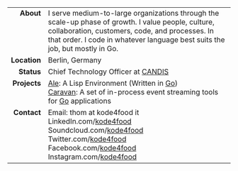 <table cellpadding="0" cellspacing="5">
  <tr>
    <td nowrap valign="top" align="right"><b>About</b></td>
    <td valign="top">I serve medium-to-large organizations through the scale-up phase of growth. I value people, culture, collaboration, customers, code, and processes. In that order. I code in whatever language best suits the job, but mostly in Go.</td>
  </tr>
  <tr>
    <td nowrap valign="top" align="right"><b>Location</b></td>
    <td valign="top">Berlin, Germany</td>
  </tr>
  <tr>
    <td nowrap valign="top" align="right"><b>Status</b></td>
    <td valign="top">Chief Technology Officer at <a href="http://www.candis.io/">CANDIS</a></td>
  </tr>
  <tr>
    <td nowrap valign="top" align="right"><b>Projects</b></td>
    <td valign="top">
      <a href="https://www.ale-lang.org/">Ale</a>: A Lisp Environment (Written in <a href="http://golang.org/">Go</a>)<br/>
      <a href="https://www.github.com/caravan">Caravan</a>: A set of in-process event streaming tools for <a href="http://golang.org/">Go</a> applications
    </td>
  </tr>
  <tr>
    <td nowrap valign="top" align="right"><b>Contact</b></td>
    <td valign="top">
    Email: thom at kode4food it<br/>
      LinkedIn.com/<a href="https://www.linkedin.com/in/kode4food/">kode4food</a><br/>
Soundcloud.com/<a href="https://www.soundcloud.com/kode4food/">kode4food</a><br/>
Twitter.com/<a href="https://www.twitter.com/kode4food/">kode4food</a><br/>
Facebook.com/<a href="https://www.facebook.com/kode4food/">kode4food</a><br/>
Instagram.com/<a href="https://www.instagram.com/kode4food/">kode4food</a><br/>
    </td>
  </tr>
</table>
